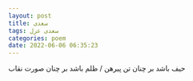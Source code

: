 ```yaml
---
layout: post
title: سعدی
tags: سعدی غزل
categories: poem
date: 2022-06-06 06:35:23
---
```


حیف باشد بر چنان تن پیرهن / ظلم باشد بر چنان صورت نقاب
